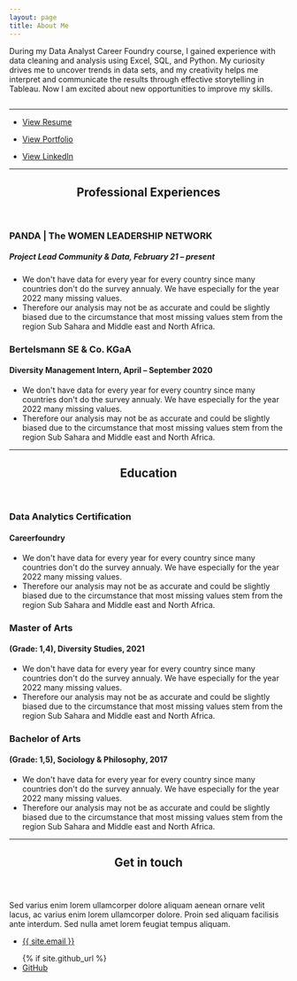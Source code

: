 ```yaml
---
layout: page
title: About Me
---
```

  <section id="banner">
    <div class="content">
<p>During my Data Analyst Career Foundry course, I gained experience with data cleaning and analysis using Excel, SQL, and Python. My curiosity drives me to uncover trends in data sets, and my creativity helps me interpret and communicate the results through effective storytelling in Tableau.
  Now I am excited about new opportunities to improve my skills.</p>
    </div>
    <span class="image object">
      <img src="assets/images/pic10.jpg" alt="" />
    </span>
  </section>

<hr class="major" />

<div class="row">
	<div class="4u 12u$(medium)">
		<ul class="actions">
			<li><a href="https://github.com/mariamaske/WorldHappiness15-23/blob/0a9e1e3a55d01b41fcb21c3ab5943bb274b6a9a2/Open%20Data%20%E2%80%A2%20Reflection%20Happiness%20Data.pdf" class="button special icon fa-file-pdf-o">View Resume</a></li></ul>
			 </div>
	<div class="4u 12u$(medium)">
		<ul class="actions">	
			<li><a href="https://github.com/mariamaske/WorldHappiness15-23/tree/0a9e1e3a55d01b41fcb21c3ab5943bb274b6a9a2/World%20Happiness%20Data!/Scripts" class="button special icon fa-edit">View Portfolio</a></li></ul>
	 </div>
   	<div class="4u 12u$(medium)">
		<ul class="actions">	
   	<li><a href="https://public.tableau.com/views/HappinesScoreProjekt/GlobalHappiness?:language=de-DE&:display_count=n&:origin=viz_share_link" class="button special icon fa-laptop">View LinkedIn</a></li></ul>
 </div>
  </div>
  
<hr class="major" />
  <header class="major">
		<h2>Professional Experiences </h2>
	</header>
 
<div class="row">
	<div class="6u 12u$(small)">
		<h3>PANDA | The WOMEN LEADERSHIP NETWORK</h3>
		<h5>Project Lead Community & Data, February 21 – present</h5>
	</div>
	<div class="6u$ 12u$(small)">
		<ul>
  <li>We don't have data for every year for every country since many countries don't do the survey annualy. We have especially for the year 2022 many missing values.</li>
<li>Therefore our analysis may not be as accurate and could be slightly biased due to the circumstance that most missing values stem from the region Sub Sahara and Middle east and North Africa.</li>
</ul> 
	</div>
 <div class="row">
	<div class="6u 12u$(small)">
		<h3>Bertelsmann SE & Co. KGaA </h3>
		<h4>Diversity Management Intern,  April – September 2020</h4>
	</div>
	<div class="6u$ 12u$(small)">
		<ul>
  <li>We don't have data for every year for every country since many countries don't do the survey annualy. We have especially for the year 2022 many missing values.</li>
<li>Therefore our analysis may not be as accurate and could be slightly biased due to the circumstance that most missing values stem from the region Sub Sahara and Middle east and North Africa.</li>
</ul> 
	</div>

 <hr class="major" />
  <header class="major">
		<h2>Education</h2>
	</header>
 
<div class="row">
	<div class="6u 12u$(small)">
		<h3>Data Analytics Certification</h3>
		<h4>Careerfoundry</h4>
	</div>
	<div class="6u$ 12u$(small)">
		<ul>
  <li>We don't have data for every year for every country since many countries don't do the survey annualy. We have especially for the year 2022 many missing values.</li>
<li>Therefore our analysis may not be as accurate and could be slightly biased due to the circumstance that most missing values stem from the region Sub Sahara and Middle east and North Africa.</li>
</ul> 
	</div>

 <div class="row">
	<div class="6u 12u$(small)">
		<h3>Master of Arts</h3>
		<h4>(Grade: 1,4), Diversity Studies, 2021</h4>
	</div>
	<div class="6u$ 12u$(small)">
		<ul>
  <li>We don't have data for every year for every country since many countries don't do the survey annualy. We have especially for the year 2022 many missing values.</li>
<li>Therefore our analysis may not be as accurate and could be slightly biased due to the circumstance that most missing values stem from the region Sub Sahara and Middle east and North Africa.</li>
</ul> 
	</div>
 
 <div class="row">
	<div class="6u 12u$(small)">
		<h3>Bachelor of Arts</h3>
		<h4>(Grade: 1,5), Sociology & Philosophy, 2017</h4>
	</div>
	<div class="6u$ 12u$(small)">
		<ul>
  <li>We don't have data for every year for every country since many countries don't do the survey annualy. We have especially for the year 2022 many missing values.</li>
<li>Therefore our analysis may not be as accurate and could be slightly biased due to the circumstance that most missing values stem from the region Sub Sahara and Middle east and North Africa.</li>
</ul> 
	</div>
 <hr class="major" />
  <!-- Section -->
        <section>
          <header class="major">
            <h2>Get in touch</h2>
          </header>
          <p>Sed varius enim lorem ullamcorper dolore aliquam aenean ornare velit lacus, ac varius enim lorem ullamcorper dolore. Proin sed aliquam facilisis ante interdum. Sed nulla amet lorem feugiat tempus aliquam.</p>
          <ul class="contact">
            <li class="fa-envelope-o"><a href="#">{{ site.email }}</a></li>
          </ul>
	 <ul class="icons">
	{% if site.github_url %}
      <li><a href="{{ site.github_url }}" class="icon fa-github" target="_blank"><span class="label">GitHub</span></a></li></ul>
        </section>
 
